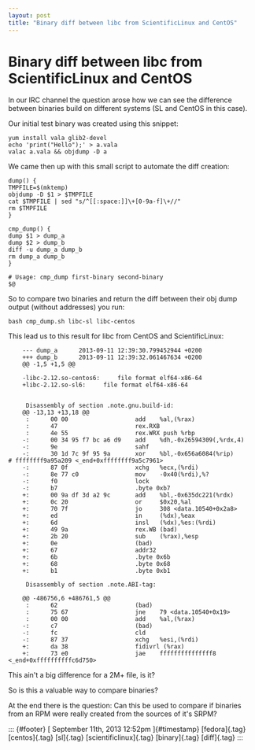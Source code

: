 ```yaml
---
layout: post
title: "Binary diff between libc from ScientificLinux and CentOS"
---
```



Binary diff between libc from ScientificLinux and CentOS
========================================================

In our IRC channel the question arose how we can see the difference
between binaries build on different systems (SL and CentOS in this
case).

Our initial test binary was created using this snippet:

    yum install vala glib2-devel
    echo 'print("Hello");' > a.vala
    valac a.vala && objdump -D a

We came then up with this small script to automate the diff creation:

    dump() {
    TMPFILE=$(mktemp)
    objdump -D $1 > $TMPFILE
    cat $TMPFILE | sed "s/^[[:space:]]\+[0-9a-f]\+//"
    rm $TMPFILE
    }
     
    cmp_dump() {
    dump $1 > dump_a
    dump $2 > dump_b
    diff -u dump_a dump_b
    rm dump_a dump_b
    }
     
    # Usage: cmp_dump first-binary second-binary
    $@

So to compare two binaries and return the diff between their obj dump
output (without addresses) you run:

    bash cmp_dump.sh libc-sl libc-centos

This lead us to this result for libc from CentOS and ScientificLinux:

        --- dump_a      2013-09-11 12:39:30.799452944 +0200
        +++ dump_b      2013-09-11 12:39:32.061467634 +0200
        @@ -1,5 +1,5 @@
         
        -libc-2.12.so-centos6:     file format elf64-x86-64
        +libc-2.12.so-sl6:     file format elf64-x86-64
         
         
         Disassembly of section .note.gnu.build-id:
        @@ -13,13 +13,18 @@
         :      00 00                   add    %al,(%rax)
         :      47                      rex.RXB
         :      4e 55                   rex.WRX push %rbp
        -:      00 34 95 f7 bc a6 d9    add    %dh,-0x26594309(,%rdx,4)
        -:      9e                      sahf  
        -:      30 1d 7c 9f 95 9a       xor    %bl,-0x656a6084(%rip)        # ffffffff9a95a209 <_end+0xffffffff9a5c7961>
        -:      87 0f                   xchg   %ecx,(%rdi)
        -:      8e 77 c0                mov    -0x40(%rdi),%?
        -:      f0                      lock
        -:      b7                      .byte 0xb7
        +:      00 9a df 3d a2 9c       add    %bl,-0x635dc221(%rdx)
        +:      0c 20                   or     $0x20,%al
        +:      70 7f                   jo     308 <data.10540+0x2a8>
        +:      ed                      in     (%dx),%eax
        +:      6d                      insl   (%dx),%es:(%rdi)
        +:      49 9a                   rex.WB (bad)
        +:      2b 20                   sub    (%rax),%esp
        +:      0e                      (bad)  
        +:      67                      addr32
        +:      6b                      .byte 0x6b
        +:      68                      .byte 0x68
        +:      b1                      .byte 0xb1
         
         Disassembly of section .note.ABI-tag:
         
        @@ -486756,6 +486761,5 @@
         :      62                      (bad)  
         :      75 67                   jne    79 <data.10540+0x19>
         :      00 00                   add    %al,(%rax)
        -:      c7                      (bad)  
        -:      fc                      cld    
        -:      87 37                   xchg   %esi,(%rdi)
        +:      da 38                   fidivrl (%rax)
        +:      73 e0                   jae    fffffffffffffff8 <_end+0xffffffffffc6d750>

This ain't a big difference for a 2M+ file, is it?

So is this a valuable way to compare binaries?

At the end there is the question: Can this be used to compare if
binaries from an RPM were really created from the sources of it's SRPM?

::: {#footer}
[ September 11th, 2013 12:52pm ]{#timestamp} [fedora]{.tag}
[centos]{.tag} [sl]{.tag} [scientificlinux]{.tag} [binary]{.tag}
[diff]{.tag}
:::
